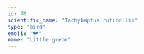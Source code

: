 ```yaml
---
id: 78
scientific_name: "Tachybaptus ruficollis"
type: "bird"
emoji: "🐦"
name: "Little grebe"
---
```

